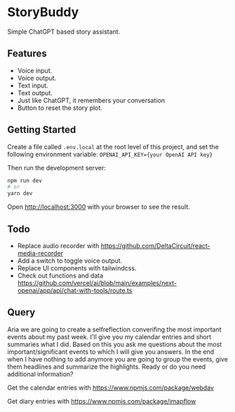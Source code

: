# StoryBuddy
Simple ChatGPT based story assistant.

## Features

- Voice input.
- Voice output.
- Text input.
- Text output.
- Just like ChatGPT, it remembers your conversation
- Button to reset the story plot.

## Getting Started

Create a file called `.env.local` at the root level of this project, and set the following environment variable: `OPENAI_API_KEY={your OpenAI API key}`

Then run the development server:

```bash
npm run dev
# or
yarn dev
```

Open [http://localhost:3000](http://localhost:3000) with your browser to see the result.


## Todo
* Replace audio recorder with https://github.com/DeltaCircuit/react-media-recorder
* Add a switch to toggle voice output.
* Replace UI components with tailwindcss.
* Check out functions and data https://github.com/vercel/ai/blob/main/examples/next-openai/app/api/chat-with-tools/route.ts


## Query
Aria we are going to create a selfreflection converifing the most important events about my past week. I'll give you my calendar entries and short summaries what I did. Based on this you ask me questions about the most important/significant events to which I will give you answers. In the end when I have nothing to add anymore you are going to group the events, give them headlines and summarize the highlights. Ready or do you need additional information?

Get the calendar entries with https://www.npmjs.com/package/webdav

Get diary entries with https://www.npmjs.com/package/imapflow